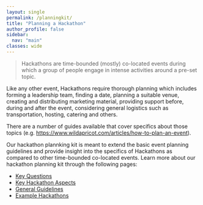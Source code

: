 ```yaml
---
layout: single
permalink: /planningkit/
title: "Planning a Hackathon"
author_profile: false
sidebar:
  nav: "main"
classes: wide
---
```


>Hackathons are time-bounded (mostly) co-located events during which a group of people engage in intense activities around a pre-set topic.

Like any other event, Hackathons require thorough planning which includes forming a leadership team, finding a date, planning a suitable venue, creating and distributing marketing material, providing support before, during and after the event, considering general logistics such as transportation, hosting, catering and others.

There are a number of guides available that cover specifics about those topics (e.g. <a href="https://www.wildapricot.com/articles/how-to-plan-an-event">https://www.wildapricot.com/articles/how-to-plan-an-event</a>).

Our hackathon plannking kit is meant to extend the basic event planning guidelines and provide insight into the specifics of Hackathons as compared to other time-bounded co-located events. Learn more about our hackathon planning kit through the following pages:

<ul>
  <li><a href="{{ relative_url }}/hackathon-planning-kit/key-questions">Key Questions</a></li>
  <li><a href="{{ relative_url }}/hackathon-planning-kit/aspects">Key Hackathon Aspects</a></li>
  <li><a href="{{ relative_url }}/hackathon-planning-kit/general-guidelines">General Guidelines</a></li>
  <li><a href="{{ relative_url }}/hackathon-planning-kit/example-trees">Example Hackathons</a></li>
</ul>
